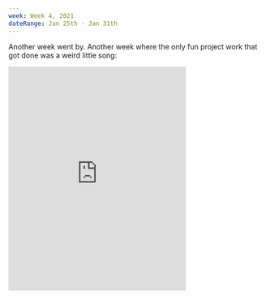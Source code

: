 ```yaml
---
week: Week 4, 2021
dateRange: Jan 25th - Jan 31th
---
```


Another week went by. Another week where the only fun project work that got done was a weird little song:

<iframe style="border: 0; width: 350px; height: 442px;" src="https://bandcamp.com/EmbeddedPlayer/track=420595376/size=large/bgcol=333333/linkcol=9a64ff/tracklist=false/transparent=true/" seamless><a href="https://funguscomputer.bandcamp.com/track/walking-through-the-portal-to-school">walking through the portal to school by funguscomputer</a></iframe>
